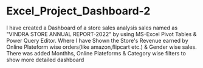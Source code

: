# Excel_Project_Dashboard-2
I have created a Dashboard of a store sales analysis sales named as "VINDRA STORE ANNUAL REPORT-2022" by using MS-Excel Pivot Tables & Power Query Editor.
Where I have Shown the Store's Revenue earned by Online Plateform wise orders(like amazon,flipcart etc.) & Gender wise sales.
There was added Monthhs, Online Plateforms & Category wise filters to show more detailed dashboard
